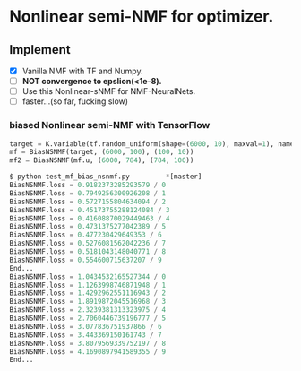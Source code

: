 # Nonlinear semi-NMF for optimizer.

## Implement

+ [x] Vanilla NMF with TF and Numpy.
+ [ ] **NOT convergence to epslion(<1e-8).**
+ [ ] Use this Nonlinear-sNMF for NMF-NeuralNets.
+ [ ] faster...(so far, fucking slow)

### biased Nonlinear semi-NMF with TensorFlow

```python
target = K.variable(tf.random_uniform(shape=(6000, 10), maxval=1), name="y_target")
mf = BiasNSNMF(target, (6000, 100), (100, 10))
mf2 = BiasNSNMF(mf.u, (6000, 784), (784, 100))
```


```python
$ python test_mf_bias_nsnmf.py         *[master]
BiasNSNMF.loss = 0.9182373285293579 / 0
BiasNSNMF.loss = 0.7949256300926208 / 1
BiasNSNMF.loss = 0.5727155804634094 / 2
BiasNSNMF.loss = 0.45173755288124084 / 3
BiasNSNMF.loss = 0.41608870029449463 / 4
BiasNSNMF.loss = 0.4731375277042389 / 5
BiasNSNMF.loss = 0.477230429649353 / 6
BiasNSNMF.loss = 0.5276081562042236 / 7
BiasNSNMF.loss = 0.5181043148040771 / 8
BiasNSNMF.loss = 0.554600715637207 / 9
End...
BiasNSNMF.loss = 1.0434532165527344 / 0
BiasNSNMF.loss = 1.1263998746871948 / 1
BiasNSNMF.loss = 1.4292962551116943 / 2
BiasNSNMF.loss = 1.8919872045516968 / 3
BiasNSNMF.loss = 2.3239381313323975 / 4
BiasNSNMF.loss = 2.7060446739196777 / 5
BiasNSNMF.loss = 3.077836751937866 / 6
BiasNSNMF.loss = 3.443369150161743 / 7
BiasNSNMF.loss = 3.8079569339752197 / 8
BiasNSNMF.loss = 4.1690897941589355 / 9
End...
```

